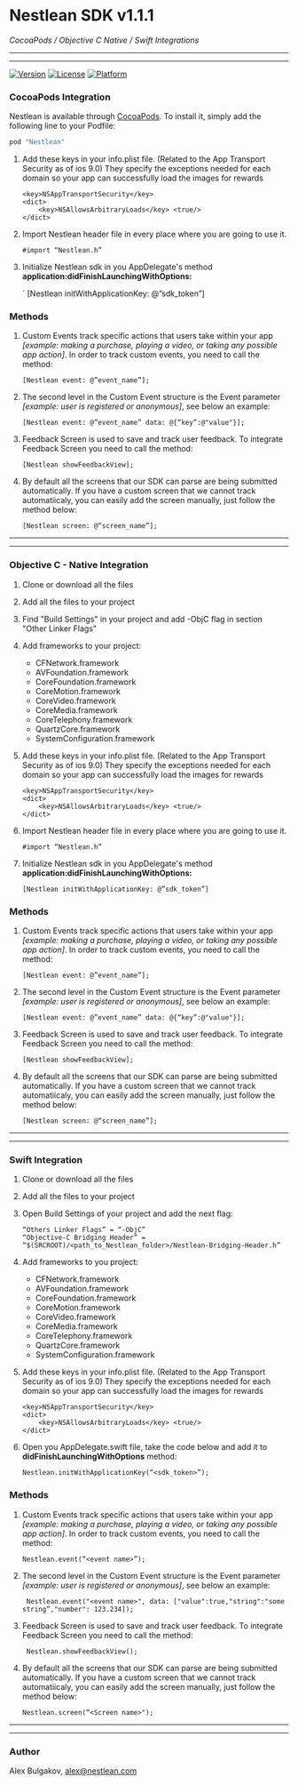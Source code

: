 # Nestlean SDK v1.1.1  
_CocoaPods / Objective C Native / Swift Integrations_

---
---

[![Version](https://img.shields.io/cocoapods/v/Nestlean.svg?style=flat)](http://cocoapods.org/pods/Nestlean)
[![License](https://img.shields.io/cocoapods/l/Nestlean.svg?style=flat)](http://cocoapods.org/pods/Nestlean)
[![Platform](https://img.shields.io/cocoapods/p/Nestlean.svg?style=flat)](http://cocoapods.org/pods/Nestlean)

### CocoaPods Integration

Nestlean is available through [CocoaPods](http://cocoapods.org/pods/Nestlean). To install
it, simply add the following line to your Podfile:

```ruby
pod "Nestlean"
```

1. Add these keys in your info.plist file. (Related to the App Transport Security as of ios 9.0) They specify the exceptions needed for each domain so your app can successfully load the images for rewards

	```
	<key>NSAppTransportSecurity</key>
	<dict> 
  		<key>NSAllowsArbitraryLoads</key> <true/>
	</dict>
	```

2. Import Nestlean header file in every place where you are going to use it. 
 
	` #import “Nestlean.h” `

3. Initialize Nestlean sdk in you AppDelegate's method **application:didFinishLaunchingWithOptions:**

 	` [Nestlean initWithApplicationKey: @”sdk_token”] 

### Methods

1. Custom Events track specific actions that users take within your app *[example: making a purchase, playing a video, or taking any possible app action]*. In order to track custom events, you need to call the method: 

	`[Nestlean event: @”event_name”];`

2. The second level in the Custom Event structure is the Event parameter *[example: user is registered or anonymous]*, see below an example:    

	`[Nestlean event: @”event_name” data: @{“key”:@"value"}];`

3. Feedback Screen is used to save and track user feedback. To integrate Feedback Screen you need to call the method: 

	`[Nestlean showFeedbackView];`

4. By default all the screens that our SDK can parse are being submitted automatically. If you have a custom screen that we cannot track automatiicaly, you can easily add the screen manually, just follow the method below: 

	`[Nestlean screen: @“screen_name”];`
	
---
---

### Objective C - Native Integration

1. Clone or download all the files

2. Add all the files to your project

3. Find "Build Settings" in your project and add -ObjC flag in section "Other Linker Flags" 
 
4. Add frameworks to your project:
	- CFNetwork.framework 
	- AVFoundation.framework 
	- CoreFoundation.framework 
	- CoreMotion.framework 
	- CoreVideo.framework 
	- CoreMedia.framework 
	- CoreTelephony.framework 
	- QuartzCore.framework 
	- SystemConfiguration.framework

5. Add these keys in your info.plist file. (Related to the App Transport Security as of ios 9.0) They specify the exceptions needed for each domain so your app can successfully load the images for rewards

	```
	<key>NSAppTransportSecurity</key>
	<dict> 
  		<key>NSAllowsArbitraryLoads</key> <true/>
	</dict>
	```

6. Import Nestlean header file in every place where you are going to use it. 
 
	` #import “Nestlean.h” `

7. Initialize Nestlean sdk in you AppDelegate's method **application:didFinishLaunchingWithOptions:**

 	` [Nestlean initWithApplicationKey: @”sdk_token”] `

### Methods

1. Custom Events track specific actions that users take within your app *[example: making a purchase, playing a video, or taking any possible app action]*. In order to track custom events, you need to call the method: 

	`[Nestlean event: @”event_name”];`

2. The second level in the Custom Event structure is the Event parameter *[example: user is registered or anonymous]*, see below an example:    

	`[Nestlean event: @”event_name” data: @{“key”:@"value"}];`

3. Feedback Screen is used to save and track user feedback. To integrate Feedback Screen you need to call the method: 

	`[Nestlean showFeedbackView];`

4. By default all the screens that our SDK can parse are being submitted automatically. If you have a custom screen that we cannot track automatiicaly, you can easily add the screen manually, just follow the method below: 

	`[Nestlean screen: @“screen_name”];`

---
---

### Swift Integration

1. Clone or download all the files

2. Add all the files to your project

3. Open Build Settings of your project and add the next flag: 
	
	```
	“Others Linker Flags” = “-ObjC” 
	“Objective-C Bridging Header” = “$(SRCROOT)/<path_to_Nestlean_folder>/Nestlean-Bridging-Header.h”
	```
	
4. Add frameworks to you project: 
	- CFNetwork.framework 
	- AVFoundation.framework 
	- CoreFoundation.framework 
	- CoreMotion.framework 
	- CoreVideo.framework 
	- CoreMedia.framework 
	- CoreTelephony.framework 
	- QuartzCore.framework 
	- SystemConfiguration.framework 

5. Add these keys in your info.plist file. (Related to the App Transport Security as of ios 9.0) They specify the exceptions needed for each domain so your app can successfully load the images for rewards

	```
	<key>NSAppTransportSecurity</key>
	<dict> 
  		<key>NSAllowsArbitraryLoads</key> <true/>
	</dict>
	```

6. Open you AppDelegate.swift file, take the code below and add it to **didFinishLaunchingWithOptions** method:  
	
	` Nestlean.initWithApplicationKey(“<sdk_token>”); `

### Methods

1. Custom Events track specific actions that users take within your app *[example: making a purchase, playing a video, or taking any possible app action]*. In order to track custom events, you need to call the method:  

	`Nestlean.event(“<event name>”);`

2. The second level in the Custom Event structure is the Event parameter *[example: user is registered or anonymous]*, see below an example:   

	` Nestlean.event("<event name>", data: ["value":true,"string":"some string”,"number": 123.234]);`

3. Feedback Screen is used to save and track user feedback. To integrate Feedback Screen you need to call the method: 

	` Nestlean.showFeedbackView();`

4. By default all the screens that our SDK can parse are being submitted automatically. If you have a custom screen that we cannot track automatiicaly, you can easily add the screen manually, just follow the method below:   
 
	`Nestlean.screen(“<Screen name>");`

---
---

### Author

Alex Bulgakov, alex@nestlean.com
